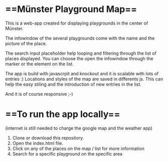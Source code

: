 # ==Münster Playground Map==

This is a web-app created for displaying playgrounds in the center of Münster.

The infowindow of the several playgrounds come with the name and the picture of the place.

The search input placeholder help looping and filtering through the list of places displayed. You can choose the open the infowindow through the marker or the element on the list.

The app is build with javascrpit and knockout and it is scalable with lots of entries :) Locations and styles of the map are saved in differents js. This can help the easy stiling and the introduction of new entries in the list.

And it is of course responsive ;-)

# ==To run the app locally==
(internet is still needed to charge the google map and the weather app)

1. Clone or download this repository. 
2. Open the index.html file.
3. Click on any of the places on the map / list for more information
4. Search for a specific playground on the specific area

